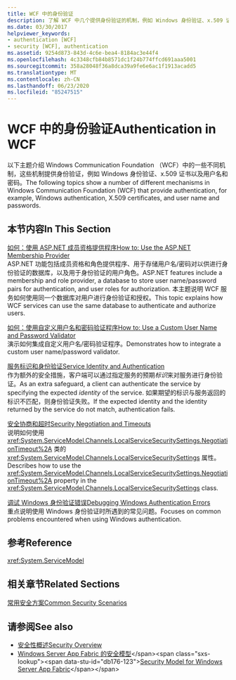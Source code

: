 ```yaml
---
title: WCF 中的身份验证
description: 了解 WCF 中几个提供身份验证的机制，例如 Windows 身份验证、x.509 证书、用户名和密码。
ms.date: 03/30/2017
helpviewer_keywords:
- authentication [WCF]
- security [WCF], authentication
ms.assetid: 9254d873-843d-4c6e-bea4-8184ac3e44f4
ms.openlocfilehash: 4c3348cfb84b8571dc1f24b774ffcd691aaa5001
ms.sourcegitcommit: 358a28048f36a8dca39a9fe6e6ac1f1913acadd5
ms.translationtype: MT
ms.contentlocale: zh-CN
ms.lasthandoff: 06/23/2020
ms.locfileid: "85247515"
---
```

# <a name="authentication-in-wcf"></a><span data-ttu-id="db176-103">WCF 中的身份验证</span><span class="sxs-lookup"><span data-stu-id="db176-103">Authentication in WCF</span></span>
<span data-ttu-id="db176-104">以下主题介绍 Windows Communication Foundation （WCF）中的一些不同机制，这些机制提供身份验证，例如 Windows 身份验证、x.509 证书以及用户名和密码。</span><span class="sxs-lookup"><span data-stu-id="db176-104">The following topics show a number of different mechanisms in Windows Communication Foundation (WCF) that provide authentication, for example, Windows authentication, X.509 certificates, and user name and passwords.</span></span>  
  
## <a name="in-this-section"></a><span data-ttu-id="db176-105">本节内容</span><span class="sxs-lookup"><span data-stu-id="db176-105">In This Section</span></span>  
 [<span data-ttu-id="db176-106">如何：使用 ASP.NET 成员资格提供程序</span><span class="sxs-lookup"><span data-stu-id="db176-106">How to: Use the ASP.NET Membership Provider</span></span>](how-to-use-the-aspnet-membership-provider.md)  
 <span data-ttu-id="db176-107">ASP.NET 功能包括成员资格和角色提供程序、用于存储用户名/密码对以供进行身份验证的数据库，以及用于身份验证的用户角色。</span><span class="sxs-lookup"><span data-stu-id="db176-107">ASP.NET features include a membership and role provider, a database to store user name/password pairs for authentication, and user roles for authorization.</span></span> <span data-ttu-id="db176-108">本主题说明 WCF 服务如何使用同一个数据库对用户进行身份验证和授权。</span><span class="sxs-lookup"><span data-stu-id="db176-108">This topic explains how WCF services can use the same database to authenticate and authorize users.</span></span>  
  
 [<span data-ttu-id="db176-109">如何：使用自定义用户名和密码验证程序</span><span class="sxs-lookup"><span data-stu-id="db176-109">How to: Use a Custom User Name and Password Validator</span></span>](how-to-use-a-custom-user-name-and-password-validator.md)  
 <span data-ttu-id="db176-110">演示如何集成自定义用户名/密码验证程序。</span><span class="sxs-lookup"><span data-stu-id="db176-110">Demonstrates how to integrate a custom user name/password validator.</span></span>  
  
 [<span data-ttu-id="db176-111">服务标识和身份验证</span><span class="sxs-lookup"><span data-stu-id="db176-111">Service Identity and Authentication</span></span>](service-identity-and-authentication.md)  
 <span data-ttu-id="db176-112">作为额外的安全措施，客户端可以通过指定服务的预期*标识*来对服务进行身份验证。</span><span class="sxs-lookup"><span data-stu-id="db176-112">As an extra safeguard, a client can authenticate the service by specifying the expected *identity* of the service.</span></span> <span data-ttu-id="db176-113">如果期望的标识与服务返回的标识不匹配，则身份验证失败。</span><span class="sxs-lookup"><span data-stu-id="db176-113">If the expected identity and the identity returned by the service do not match, authentication fails.</span></span>  
  
 [<span data-ttu-id="db176-114">安全协商和超时</span><span class="sxs-lookup"><span data-stu-id="db176-114">Security Negotiation and Timeouts</span></span>](security-negotiation-and-timeouts.md)  
 <span data-ttu-id="db176-115">说明如何使用 <xref:System.ServiceModel.Channels.LocalServiceSecuritySettings.NegotiationTimeout%2A> 类的 <xref:System.ServiceModel.Channels.LocalServiceSecuritySettings> 属性。</span><span class="sxs-lookup"><span data-stu-id="db176-115">Describes how to use the <xref:System.ServiceModel.Channels.LocalServiceSecuritySettings.NegotiationTimeout%2A> property in the <xref:System.ServiceModel.Channels.LocalServiceSecuritySettings> class.</span></span>  
  
 [<span data-ttu-id="db176-116">调试 Windows 身份验证错误</span><span class="sxs-lookup"><span data-stu-id="db176-116">Debugging Windows Authentication Errors</span></span>](debugging-windows-authentication-errors.md)  
 <span data-ttu-id="db176-117">重点说明使用 Windows 身份验证时所遇到的常见问题。</span><span class="sxs-lookup"><span data-stu-id="db176-117">Focuses on common problems encountered when using Windows authentication.</span></span>  
  
## <a name="reference"></a><span data-ttu-id="db176-118">参考</span><span class="sxs-lookup"><span data-stu-id="db176-118">Reference</span></span>  
 <xref:System.ServiceModel>  
  
## <a name="related-sections"></a><span data-ttu-id="db176-119">相关章节</span><span class="sxs-lookup"><span data-stu-id="db176-119">Related Sections</span></span>  
 [<span data-ttu-id="db176-120">常用安全方案</span><span class="sxs-lookup"><span data-stu-id="db176-120">Common Security Scenarios</span></span>](common-security-scenarios.md)  
  
## <a name="see-also"></a><span data-ttu-id="db176-121">请参阅</span><span class="sxs-lookup"><span data-stu-id="db176-121">See also</span></span>

- [<span data-ttu-id="db176-122">安全性概述</span><span class="sxs-lookup"><span data-stu-id="db176-122">Security Overview</span></span>](security-overview.md)
- <span data-ttu-id="db176-123">[Windows Server App Fabric 的安全模型](https://docs.microsoft.com/previous-versions/appfabric/ee677202(v=azure.10))</span><span class="sxs-lookup"><span data-stu-id="db176-123">[Security Model for Windows Server App Fabric](https://docs.microsoft.com/previous-versions/appfabric/ee677202(v=azure.10))</span></span>
